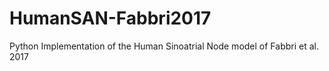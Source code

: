 # HumanSAN-Fabbri2017
Python Implementation of the Human Sinoatrial Node model of Fabbri et al. 2017
